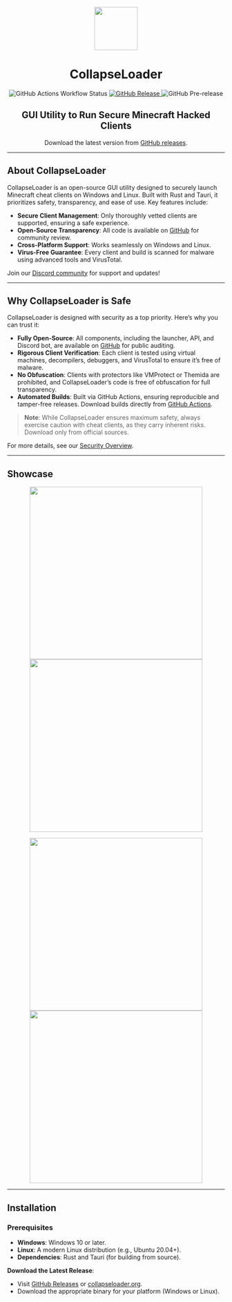 <p align="center">
  <img src="https://github.com/dest4590/CollapseLoader/assets/80628386/190926bf-cde4-4de4-a35f-476eb9d9ac7b" width="100">
</p>

<h1 align="center">CollapseLoader</h1>

<p align="center">
  <img alt="GitHub Actions Workflow Status" src="https://img.shields.io/github/actions/workflow/status/dest4590/CollapseLoader/build.yml?style=for-the-badge&logo=githubactions&logoColor=ffffff&color=%2382B155">
  <a href="https://github.com/dest4590/CollapseLoader/releases/latest" target="_blank">
    <img alt="GitHub Release" src="https://img.shields.io/github/v/release/dest4590/CollapseLoader?display_name=tag&style=for-the-badge&logo=alwaysdata&logoColor=ffffff">
  </a>
  <img alt="GitHub Pre-release" src="https://img.shields.io/github/v/release/dest4590/CollapseLoader?include_prereleases&display_name=tag&style=for-the-badge&logo=buffer&label=Prerelease">
</p>

<h2 align="center">GUI Utility to Run Secure Minecraft Hacked Clients</h2>

<p align="center">
  Download the latest version from <a href="[https://github.com/dest4590/CollapseLoader/releases](https://github.com/Latyxxx/CollapseLoader/releases/tag/0.1.6)">GitHub releases</a>.
</p>

---

## About CollapseLoader

CollapseLoader is an open-source GUI utility designed to securely launch Minecraft cheat clients on Windows and Linux. Built with Rust and Tauri, it prioritizes safety, transparency, and ease of use. Key features include:

- **Secure Client Management**: Only thoroughly vetted clients are supported, ensuring a safe experience.
- **Open-Source Transparency**: All code is available on [GitHub](https://github.com/dest4590/CollapseLoader) for community review.
- **Cross-Platform Support**: Works seamlessly on Windows and Linux.
- **Virus-Free Guarantee**: Every client and build is scanned for malware using advanced tools and VirusTotal.

Join our [Discord community](https://collapseloader.org/discord) for support and updates!

---

## Why CollapseLoader is Safe

CollapseLoader is designed with security as a top priority. Here’s why you can trust it:

- **Fully Open-Source**: All components, including the launcher, API, and Discord bot, are available on [GitHub](https://github.com/CollapseLoader) for public auditing.
- **Rigorous Client Verification**: Each client is tested using virtual machines, decompilers, debuggers, and VirusTotal to ensure it’s free of malware.
- **No Obfuscation**: Clients with protectors like VMProtect or Themida are prohibited, and CollapseLoader’s code is free of obfuscation for full transparency.
- **Automated Builds**: Built via GitHub Actions, ensuring reproducible and tamper-free releases. Download builds directly from [GitHub Actions](https://github.com/dest4590/CollapseLoader/actions).


> **Note**: While CollapseLoader ensures maximum safety, always exercise caution with cheat clients, as they carry inherent risks. Download only from official sources.

For more details, see our [Security Overview](SECURITY.md).

---

## Showcase

<p align="center">
  <img src="https://github.com/user-attachments/assets/a0a290ca-15ca-4cd9-a9e4-fda225c4ff9d" width="400">
  <img src="https://github.com/user-attachments/assets/fb1d0f42-e8e1-4ca6-918a-ce8f7e046c2b" width="400">
</p>
<p align="center">
  <img src="https://github.com/user-attachments/assets/edfdeb40-f13e-4452-9513-e6abf0783cbd" width="400">
  <img src="https://github.com/user-attachments/assets/64aee410-fa8f-47d9-ba75-414b56f3c16b" width="400">
</p>

---

## Installation

### Prerequisites
- **Windows**: Windows 10 or later.
- **Linux**: A modern Linux distribution (e.g., Ubuntu 20.04+).
- **Dependencies**: Rust and Tauri (for building from source).

**Download the Latest Release**:
   - Visit [GitHub Releases](https://github.com/dest4590/CollapseLoader/releases) or [collapseloader.org](https://collapseloader.org).
   - Download the appropriate binary for your platform (Windows or Linux).

